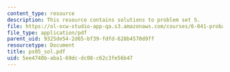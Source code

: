 ```yaml
---
content_type: resource
description: This resource contains solutions to problem set 5.
file: https://ol-ocw-studio-app-qa.s3.amazonaws.com/courses/6-041-probabilistic-systems-analysis-and-applied-probability-spring-2006/5ee4740baba169dcdc08c62c3fe56b47_ps05_sol.pdf
file_type: application/pdf
parent_uid: 9325de54-2d65-bf39-fdfd-628b4570d9ff
resourcetype: Document
title: ps05_sol.pdf
uid: 5ee4740b-aba1-69dc-dc08-c62c3fe56b47
---
```

